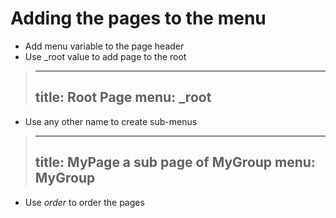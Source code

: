 Adding the pages to the menu
============================

* Add menu variable to the page header
* Use _root value to add page to the root

> ---
> title: Root Page
> menu: _root
> ---

* Use any other name to create sub-menus

> ---
> title: MyPage a sub page of MyGroup
> menu: MyGroup
> ---

* Use *order* to order the pages